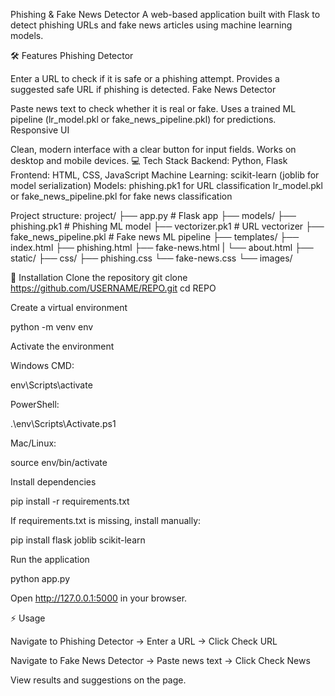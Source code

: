 Phishing & Fake News Detector
A web-based application built with Flask to detect phishing URLs and fake news articles using machine learning models.

🛠 Features
Phishing Detector

Enter a URL to check if it is safe or a phishing attempt.
Provides a suggested safe URL if phishing is detected.
Fake News Detector

Paste news text to check whether it is real or fake.
Uses a trained ML pipeline (lr_model.pkl or fake_news_pipeline.pkl) for predictions.
Responsive UI

Clean, modern interface with a clear button for input fields.
Works on desktop and mobile devices.
💻 Tech Stack
Backend: Python, Flask
Frontend: HTML, CSS, JavaScript
Machine Learning: scikit-learn (joblib for model serialization)
Models:
phishing.pk1 for URL classification
lr_model.pkl or fake_news_pipeline.pkl for fake news classification

Project structure:
project/  ├── app.py # Flask app ├── models/ ├── phishing.pk1 # Phishing ML model  ├── vectorizer.pk1 # URL vectorizer  ├── fake_news_pipeline.pkl # Fake news ML pipeline ├── templates/  ├── index.html  ├── phishing.html  ├── fake-news.html | └── about.html ├── static/  ├── css/  ├── phishing.css  └── fake-news.css  └── images/ 

🚀 Installation
Clone the repository
git clone https://github.com/USERNAME/REPO.git
cd REPO


Create a virtual environment

python -m venv env


Activate the environment

Windows CMD:

env\Scripts\activate


PowerShell:

.\env\Scripts\Activate.ps1


Mac/Linux:

source env/bin/activate


Install dependencies

pip install -r requirements.txt


If requirements.txt is missing, install manually:

pip install flask joblib scikit-learn


Run the application

python app.py


Open http://127.0.0.1:5000 in your browser.

⚡ Usage

Navigate to Phishing Detector → Enter a URL → Click Check URL

Navigate to Fake News Detector → Paste news text → Click Check News

View results and suggestions on the page.
